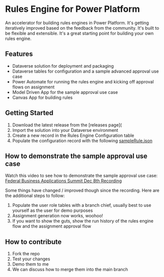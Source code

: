# Rules Engine for Power Platform
An accelerator for building rules engines in Power Platform. It's getting iteratively improved based on the feedback from the community. It's built to be flexible and extensible. It's a great starting point for building your own rules engine.

## Features
- Dataverse solution for deployment and packaging
- Dataverse tables for configuration and a sample advanced approval use case
- Power Automate for running the rules engine and kicking off approval flows on assignment
- Model Driven App for the sample approval use case
- Canvas App for building rules

## Getting Started
1. Download the latest release from the [releases page](
2. Import the solution into your Dataverse environment
3. Create a new record in the Rules Engine Configuration table
4. Populate the configuration record with the following [sampleRule.json](sampleRule.json)
   
## How to demonstrate the sample approval use case
Watch this video to see how to demonstrate the sample approval use case: [Federal Business Applications Summit Dec 8th Recording](https://youtu.be/OvncrX4gS8Q)

Some things have changed / improved though since the recording. Here are the additional steps to follow:
1. Populate the user role tables with a branch chief, usually best to use yourself as the user for demo purposes
2. Assignment generation now works, woohoo!
3. If you want to show the guts, show the run history of the rules engine flow and the assignment approval flow

## How to contribute
1. Fork the repo
2. Test your changes
3. Demo them to me
4. We can discuss how to merge them into the main branch
